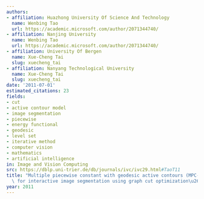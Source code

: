 ```yaml
---
authors:
- affiliation: Huazhong University Of Science And Technology
  name: Wenbing Tao
  url: https://academic.microsoft.com/author/2071344740/
- affiliation: Nanjing University
  name: Wenbing Tao
  url: https://academic.microsoft.com/author/2071344740/
- affiliation: University Of Bergen
  name: Xue-Cheng Tai
  slug: xuecheng_tai
- affiliation: Nanyang Technological University
  name: Xue-Cheng Tai
  slug: xuecheng_tai
date: '2011-07-01'
estimated_citations: 23
fields:
- cut
- active contour model
- image segmentation
- piecewise
- energy functional
- geodesic
- level set
- iterative method
- computer vision
- mathematics
- artificial intelligence
in: Image and Vision Computing
src: https://dblp.uni-trier.de/db/journals/ivc/ivc29.html#TaoT11
title: "Multiple piecewise constant with geodesic active contours (MPC-GAC) framework\
  \ for interactive image segmentation using graph cut optimization\u2606"
year: 2011
---
```

